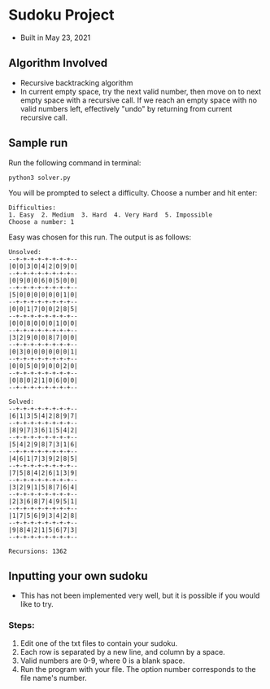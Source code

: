 # Sudoku Project
- Built in May 23, 2021

## Algorithm Involved
- Recursive backtracking algorithm
- In current empty space, try the next valid number, then move on to next empty space with a recursive call. If we reach an empty space with no valid numbers left, effectively "undo" by returning from current recursive call.

## Sample run
Run the following command in terminal:

```
python3 solver.py
```

You will be prompted to select a difficulty. Choose a number and hit enter:

```
Difficulties:
1. Easy  2. Medium  3. Hard  4. Very Hard  5. Impossible
Choose a number: 1
```

Easy was chosen for this run. The output is as follows:
```
Unsolved:
--+-+-+-+-+-+-+-+--
|0|0|3|0|4|2|0|9|0|
--+-+-+-+-+-+-+-+--
|0|9|0|0|6|0|5|0|0|
--+-+-+-+-+-+-+-+--
|5|0|0|0|0|0|0|1|0|
--+-+-+-+-+-+-+-+--
|0|0|1|7|0|0|2|8|5|
--+-+-+-+-+-+-+-+--
|0|0|8|0|0|0|1|0|0|
--+-+-+-+-+-+-+-+--
|3|2|9|0|0|8|7|0|0|
--+-+-+-+-+-+-+-+--
|0|3|0|0|0|0|0|0|1|
--+-+-+-+-+-+-+-+--
|0|0|5|0|9|0|0|2|0|
--+-+-+-+-+-+-+-+--
|0|8|0|2|1|0|6|0|0|
--+-+-+-+-+-+-+-+--

Solved:
--+-+-+-+-+-+-+-+--
|6|1|3|5|4|2|8|9|7|
--+-+-+-+-+-+-+-+--
|8|9|7|3|6|1|5|4|2|
--+-+-+-+-+-+-+-+--
|5|4|2|9|8|7|3|1|6|
--+-+-+-+-+-+-+-+--
|4|6|1|7|3|9|2|8|5|
--+-+-+-+-+-+-+-+--
|7|5|8|4|2|6|1|3|9|
--+-+-+-+-+-+-+-+--
|3|2|9|1|5|8|7|6|4|
--+-+-+-+-+-+-+-+--
|2|3|6|8|7|4|9|5|1|
--+-+-+-+-+-+-+-+--
|1|7|5|6|9|3|4|2|8|
--+-+-+-+-+-+-+-+--
|9|8|4|2|1|5|6|7|3|
--+-+-+-+-+-+-+-+--

Recursions: 1362
```

## Inputting your own sudoku
- This has not been implemented very well, but it is possible if you would like to try.

### Steps:
1. Edit one of the txt files to contain your sudoku.
2. Each row is separated by a new line, and column by a space.
3. Valid numbers are 0-9, where 0 is a blank space.
4. Run the program with your file. The option number corresponds to the file name's number.
